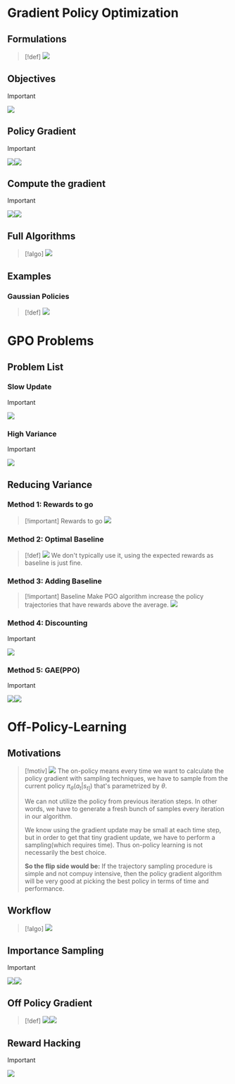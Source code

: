 # Gradient Policy Optimization
## Formulations
> [!def]
> ![](RLHF.assets/218df89f26e8577bf66237d17b8fee62_MD5.jpeg)


## Objectives
> [!important]
> ![](RLHF.assets/335285ddee67abb40242fe11137de09f_MD5.jpeg)




## Policy Gradient
> [!important]
> ![](RLHF.assets/36ca00b348ebe86e89b29ce72db79189_MD5.jpeg)![](RLHF.assets/e0065720fb1eb51d6d8f7d84a74a0ea8_MD5.jpeg)


## Compute the gradient
> [!important]
> ![](RLHF.assets/4ceec9daae6c65b4ff0b6cb02a685b6b_MD5.jpeg)![](RLHF.assets/cd7baebc6f31d6c02e7bd8dd490e749b_MD5.jpeg)





## Full Algorithms
> [!algo]
> ![](RLHF.assets/9d17cd4fa2f0119d04374942e93d5561_MD5.jpeg)



## Examples
### Gaussian Policies
> [!def]
> ![](RLHF.assets/0ef04b47c2052be9798e1574eefb8337_MD5.jpeg)







# GPO Problems
## Problem List
### Slow Update
> [!important]
> ![](RLHF.assets/83bbdd8499d1da25363b6ec25e012b45_MD5.jpeg)



### High Variance
> [!important]
> ![](RLHF.assets/606ed2d7339d5fd094e9a32b1d973c19_MD5.jpeg)






## Reducing Variance
### Method 1: Rewards to go
> [!important] Rewards to go
> ![](RLHF.assets/9a4194455167adc37aa276fd2f1c4ee6_MD5.jpeg)

### Method 2: Optimal Baseline
> [!def]
> ![](RLHF.assets/138c54bd0ca53549b48f7e368e8ec6fd_MD5.jpeg)
> We don't typically use it, using the expected rewards as baseline is just fine.


### Method 3: Adding Baseline
> [!important] Baseline
> Make PGO algorithm increase the policy trajectories that have rewards above the average.
> ![](RLHF.assets/c0fd1b5bb3f11a3c92ffbe6f0d13186b_MD5.jpeg)


### Method 4: Discounting
> [!important]
> ![](Policy_Gradient_Optimization.assets/bae68c42e84376e414c4c5093ef05972_MD5.jpeg)


### Method 5: GAE(PPO)
> [!important]
> ![](Policy_Gradient_Optimization.assets/777f297cb848575016793c4fe101c172_MD5.jpeg)![](Policy_Gradient_Optimization.assets/99e69814a74e226bd79022823364d8cf_MD5.jpeg)




# Off-Policy-Learning
## Motivations
> [!motiv]
> ![](Policy_Gradient_Optimization.assets/a452726dfe854fa419d73457f71e75ae_MD5.jpeg)
> The on-policy means every time we want to calculate the policy gradient with sampling techniques, we have to sample from the current policy $\pi_{\theta}(a_{t}|s_{t]})$ that's parametrized by $\theta$. 
> 
> We can not utilize the policy from previous iteration steps. In other words, we have to generate a fresh bunch of samples every iteration in our algorithm.
> 
> We know using the gradient update may be small at each time step, but in order to get that tiny gradient update, we have to perform a sampling(which requires time). Thus on-policy learning is not necessarily the best choice.
> 
> **So the flip side would be:** If the trajectory sampling procedure is simple and not compuy intensive, then the policy gradient algorithm will be very good at picking the best policy in terms of time and performance.



## Workflow
> [!algo]
> ![](Policy_Gradient_Optimization.assets/769914c0b9da71f00d0b5b6877ac9017_MD5.jpeg)



## Importance Sampling
> [!important]
> ![](Policy_Gradient_Optimization.assets/fb84458128ae9e0470627f10a79bdd77_MD5.jpeg)![](Policy_Gradient_Optimization.assets/a66e1ec31737630f89e31a2c95d969f5_MD5.jpeg)



## Off Policy Gradient
> [!def]
> ![](Policy_Gradient_Optimization.assets/2a55e1b5f7af8eb1e3f002b3dd7eb35f_MD5.jpeg)![](Policy_Gradient_Optimization.assets/49db95d645667f1f7346f4c9b1cb8200_MD5.jpeg)






## Reward Hacking
> [!important]
> ![](Policy_Gradient_Optimization.assets/image-20241114132359598.png)












